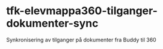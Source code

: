 # tfk-elevmappa360-tilganger-dokumenter-sync
Synkronisering av tilganger på dokumenter fra Buddy til 360
